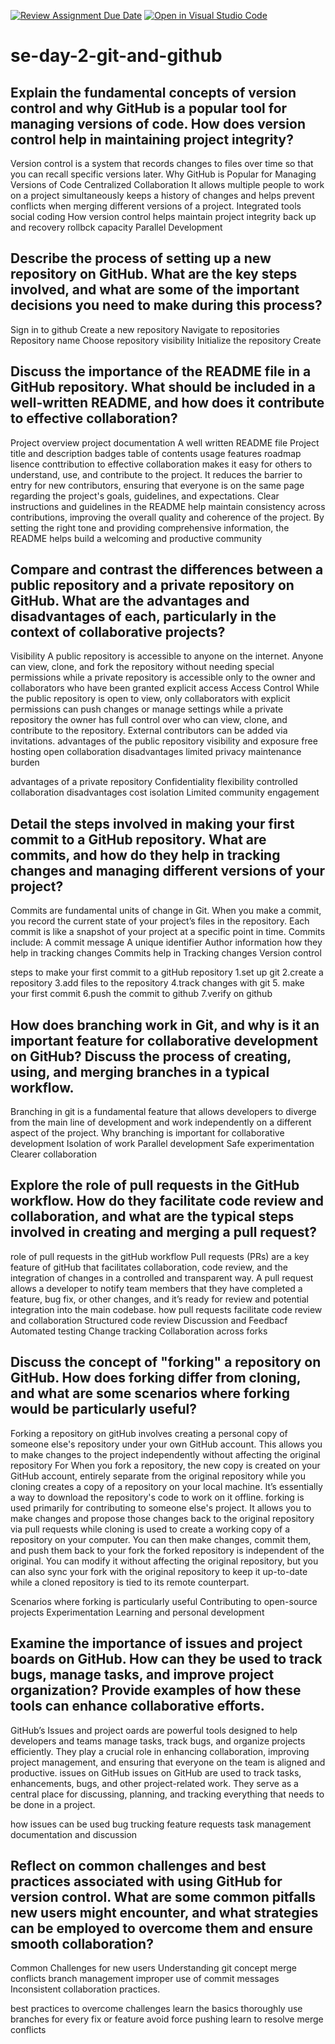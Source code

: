 [![Review Assignment Due Date](https://classroom.github.com/assets/deadline-readme-button-22041afd0340ce965d47ae6ef1cefeee28c7c493a6346c4f15d667ab976d596c.svg)](https://classroom.github.com/a/8wgCKhpZ)
[![Open in Visual Studio Code](https://classroom.github.com/assets/open-in-vscode-2e0aaae1b6195c2367325f4f02e2d04e9abb55f0b24a779b69b11b9e10269abc.svg)](https://classroom.github.com/online_ide?assignment_repo_id=15589756&assignment_repo_type=AssignmentRepo)
# se-day-2-git-and-github
## Explain the fundamental concepts of version control and why GitHub is a popular tool for managing versions of code. How does version control help in maintaining project integrity?
Version control is a system that records changes to files over time so that you can recall specific versions later.
Why GitHub is Popular for Managing Versions of Code
Centralized Collaboration
It allows multiple people to work on a project simultaneously  keeps a history of changes and helps prevent conflicts when merging different versions of a project.
Integrated tools
social coding
How version control helps maintain project integrity
back up and recovery
rollbck capacity
Parallel Development

## Describe the process of setting up a new repository on GitHub. What are the key steps involved, and what are some of the important decisions you need to make during this process?
Sign in to github
Create a new repository
Navigate to repositories
Repository name
Choose repository visibility
Initialize the repository 
Create
## Discuss the importance of the README file in a GitHub repository. What should be included in a well-written README, and how does it contribute to effective collaboration?
Project overview
project documentation
A well written README file
Project title and description
badges
table of contents
usage
features
roadmap
lisence
conttribution to effective collaboration
 makes it easy for others to understand, use, and contribute to the project.
 It reduces the barrier to entry for new contributors, ensuring that everyone is on the same page regarding the project's goals, guidelines, and expectations.
 Clear instructions and guidelines in the README help maintain consistency across contributions, improving the overall quality and coherence of the project.
 By setting the right tone and providing comprehensive information, the README helps build a welcoming and productive community

## Compare and contrast the differences between a public repository and a private repository on GitHub. What are the advantages and disadvantages of each, particularly in the context of collaborative projects?
Visibility
A public repository is accessible to anyone on the internet. Anyone can view, clone, and fork the repository without needing special permissions while a private repository is accessible only to the owner and collaborators who have been granted explicit access
Access Control
While the public repository is open to view, only collaborators with explicit permissions can push changes or manage settings while a private repository the owner has full control over who can view, clone, and contribute to the repository. External contributors can be added via invitations.
advantages of the public repository
visibility and exposure
free hosting
open collaboration
disadvantages
limited privacy
maintenance burden

advantages of a private repository
Confidentiality
flexibility
controlled collaboration
disadvantages
cost
isolation
Limited community engagement


## Detail the steps involved in making your first commit to a GitHub repository. What are commits, and how do they help in tracking changes and managing different versions of your project?
Commits are fundamental units of change in Git. When you make a commit, you record the current state of your project’s files in the repository. Each commit is like a snapshot of your project at a specific point in time.
Commits include:
A commit message
A unique identifier
Author information
how they help in tracking changes 
Commits help in
Tracking changes
Version control

steps to make your first commit to a gitHub repository
1.set up git
2.create a repository
3.add files to the repository
4.track changes with git
5. make your first commit
6.push the commit to github
7.verify on github
## How does branching work in Git, and why is it an important feature for collaborative development on GitHub? Discuss the process of creating, using, and merging branches in a typical workflow.
Branching in git is a fundamental feature that allows developers to diverge from the main line of development and work independently on a different aspect of the project.
Why branching is important for collaborative development
Isolation of work
Parallel development
Safe experimentation
Clearer collaboration


## Explore the role of pull requests in the GitHub workflow. How do they facilitate code review and collaboration, and what are the typical steps involved in creating and merging a pull request?
role of pull requests in the gitHub workflow
Pull requests (PRs) are a key feature of gitHub that facilitates collaboration, code review, and the integration of changes in a controlled and transparent way. A pull request allows a developer to notify team members that they have completed a feature, bug fix, or other changes, and it’s ready for review and potential integration into the main codebase.
how pull requests facilitate code review and collaboration
Structured code review
Discussion and Feedbacf
Automated testing 
Change tracking
Collaboration across forks 

## Discuss the concept of "forking" a repository on GitHub. How does forking differ from cloning, and what are some scenarios where forking would be particularly useful?
Forking a repository on gitHub involves creating a personal copy of someone else's repository under your own GitHub account. This allows you to make changes to the project independently without affecting the original repository
For When you fork a repository, the new copy is created on your GitHub account, entirely separate from the original repository while you cloning creates a copy of a repository on your local machine. It’s essentially a way to download the repository's code to work on it offline.
forking is used primarily for contributing to someone else's project. It allows you to make changes and propose those changes back to the original repository via pull requests while cloning is used to create a working copy of a repository on your computer. You can then make changes, commit them, and push them back to your fork
the forked repository is independent of the original. You can modify it without affecting the original repository, but you can also sync your fork with the original repository to keep it up-to-date while a cloned repository is tied to its remote counterpart.

Scenarios where forking is particularly useful
Contributing to open-source projects
Experimentation
Learning and personal development

## Examine the importance of issues and project boards on GitHub. How can they be used to track bugs, manage tasks, and improve project organization? Provide examples of how these tools can enhance collaborative efforts.
GitHub’s Issues and project oards are powerful tools designed to help developers and teams manage tasks, track bugs, and organize projects efficiently. They play a crucial role in enhancing collaboration, improving project management, and ensuring that everyone on the team is aligned and productive.
issues on GitHub
issues on GitHub are used to track tasks, enhancements, bugs, and other project-related work. They serve as a central place for discussing, planning, and tracking everything that needs to be done in a project.

how issues can be used
bug trucking
feature requests
task management
documentation and discussion

## Reflect on common challenges and best practices associated with using GitHub for version control. What are some common pitfalls new users might encounter, and what strategies can be employed to overcome them and ensure smooth collaboration?
Common Challenges for new users
Understanding git concept
merge conflicts
branch management
improper use of commit messages
Inconsistent collaboration practices.

best practices to overcome challenges
learn the basics thoroughly
use branches for every fix or feature
avoid force pushing
learn to resolve merge conflicts
